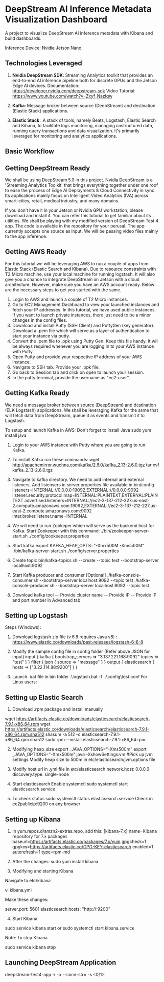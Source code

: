 # DeepStream AI Inference Metadata Visualization Dashboard
A project to visualize DeepStream AI inference metadata with Kibana and build dashboards. 

Inference Device: Nvidia Jetson Nano

## Technologies Leveraged
1. <b>Nvidia DeepStream SDK</b>: Streaming Analytics toolkit that provides an end-to-end AI inference pipeline both for discrete GPUs and the Jetson Edge AI devices. 
   Documentation: https://developer.nvidia.com/deepstream-sdk
   Video Tutorial: https://www.youtube.com/watch?v=Zxyf_NazIqw

2. <b>Kafka</b>: Message broker between source (DeepStream) and destination (Elastic Stack) applications. 
3. <b>Elastic Stack </b>: A stack of tools, namely Beats, Logstash, Elastic Search and Kibana, to facilitate logs monitoring, managing unstructured data, running query transactions and data visualization. It's primarily leveraged for monitoring and analytics applications. 

## Basic Workflow

## Getting DeepStream Ready
We shall be using DeepStream 5.0 in this project. Nvidia DeepStream is a 'Streaming Analytics Toolkit' that brings everything together under one roof to ease the process of Edge AI Deployments & Cloud Connectivity in sync. Its applications mainly focus on Intelligent Video Analytics (IVA) across smart-cities, retail, medical industry, and many domains.

If you don't have it in your Jetson or Nvidia GPU workstation, please download and install it. You can refer this tutorial to get familiar about its utilities. We shall be playing with my modified version of DeepStream Test 4 app. The code is available in the repository for your perusal. The app currently accepts one source as input. We will be passing video files mainly to the app inference.

## Getting AWS Ready
For this tutorial we will be leveraging AWS to run a couple of apps from Elastic Stack (Elastic Search and Kibana). Due to resource constraints with T2 Micro machine, use your local machine for running logstash. It will also give you a chance to integrate DeepStream on Jetson with a cloud architecture. However, make sure you have an AWS account ready. Below are the necessary steps to get you started with the same. 

1. Login to AWS and launch a couple of T2 Micro instances. 
2. Go to EC2 Management Dashboard to view your launched instances and fetch your IP addresses. In this tutorial, we have used public instances. If you want to launch private instances, there just need to be a minor changes in the config files. 
3. Download and install Putty (SSH Client) and PuttyGen (key generator). Download a .pem file which will serve as a layer of authentication to start your instance via putty. 
4. Convert the .pem file to .ppk using Putty Gen. Keep this file handy. It will be always required whenever you are logging in to your AWS instance with Putty.
5. Open Putty and provide your respective IP address of your AWS instance. 
6. Navigate to SSH tab. Provide your .ppk file. 
7. Go back to Session tab and click on open to launch your session. 
8. In the putty terminal, provide the username as "ec2-user". 

## Getting Kafka Ready
We need a message broker between source (DeepStream) and destination (ELK Logstash) applications. We shall be leveraging Kafka for the same that will fetch data from DeepStream, queue it as events and transmit it to Logstash. 

To setup and launch Kafka in AWS:
Don't forget to install Java
sudo yum install java
1. Login to your AWS instance with Putty where you are going to run Kafka. 

2. To install Kafka run these commands:
  wget http://apachemirror.wuchna.com/kafka/2.6.0/kafka_2.13-2.6.0.tgz
	tar xvf kafka_2.13-2.6.0.tgz

3. Navigate to kafka directory. We need to add internal and external listeners. Add listensers in server.properties file available in bin/config.
listeners=INTERNAL://0.0.0.0:19092,EXTERNAL://0.0.0.0:9092
listener.security.protocol.map=INTERNAL:PLAINTEXT,EXTERNAL:PLAINTEXT
advertised.listeners=INTERNAL://ec2-3-137-212-227.us-east-2.compute.amazonaws.com:19092,EXTERNAL://ec2-3-137-212-227.us-east-2.compute.amazonaws.com:9092
inter.broker.listener.name=INTERNAL

4. We will need to run Zookeper which will serve as the backend host for Kafka. Start Zookeeper with this command:
./bin/zookeeper-server-start.sh ./config/zookeeper.properties

5. Start kafka
export KAFKA_HEAP_OPTS="-Xmx500M -Xms500M"
./bin/kafka-server-start.sh ./config/server.properties

6. Create topic
bin/kafka-topics.sh --create --topic test --bootstrap-server localhost:9092

7. Start Kafka producer and consumer [Optional]
./kafka-console-consumer.sh --bootstrap-server localhost:9092 --topic test
./kafka-console-producer.sh --bootstrap-server localhost:9092 --topic test

8. Download kafka tool
-- Provide cluster name
-- Provide IP
-- Provide IP and port number in Advanced tab

## Setting up Logstash

Steps (Windows):
1. Download logstash zip file (v 6.8 requires Java v8) : https://www.elastic.co/downloads/past-releases/logstash-6-8-8
2. Modify the sample config file in config folder (Refer above JSON for input)
input {
  kafka {
    bootstrap_servers => "3.137.221.168:9092"
    topics => "test"
    }
}
filter {
      json {
        source => "message"
      }
}
output {
  elasticsearch {
    hosts => ["3.22.114.88:9200"]
  }
}

3. Launch .bat file in bin folder
.\logstash.bat -f ..\config\test.conf
For Linux users: 

## Setting up Elastic Search
1. Download .rpm package and install manually

wget https://artifacts.elastic.co/downloads/elasticsearch/elasticsearch-7.9.1-x86_64.rpm
wget https://artifacts.elastic.co/downloads/elasticsearch/elasticsearch-7.9.1-x86_64.rpm.sha512
shasum -a 512 -c elasticsearch-7.9.1-x86_64.rpm.sha512 
sudo rpm --install elasticsearch-7.9.1-x86_64.rpm

2. Modifying heap_size
export _JAVA_OPTIONS="-Xms500m"
export _JAVA_OPTIONS="-Xmx500m"
java -XshowSettings:vm #Pick up jvm settings
Modify heap size to 500m in etc/elasticsearch/jvm.options file

3. Modify host url in .yml file in etc/elasticsearch
network.host: 0.0.0.0
discovery.type: single-node

4. Start elasticsearch
Enable systemctl
sudo systemctl start elasticsearch.service

5. To check status
sudo systemctl status elasticsearch.service
Check in ec2publicip:9200 on any browser

## Setting up Kibana

1. In yum.repos.d/amzn2-extras.repo, add this:
[kibana-7.x]
name=Kibana repository for 7.x packages
baseurl=https://artifacts.elastic.co/packages/7.x/yum
gpgcheck=1
gpgkey=https://artifacts.elastic.co/GPG-KEY-elasticsearch
enabled=1
autorefresh=1
type=rpm-md

2. After the changes:
sudo yum install kibana

3. Modifying and starting Kibana

Navigate to etc/kibana

vi kibana.yml

Make these changes:

server.port: 5601
elasticsearch.hosts: "http://<ec2publicip>:9200"

4. Start Kibana

sudo service kibana start
or
sudo systemctl start kibana.service

Note: To stop Kibana

sudo service kibana stop

## Launching DeepStream Application
deepstream-test4-app -i <H264 filename> -p <Proto adaptor library> --conn-str=<Connection string> -s <0/1>